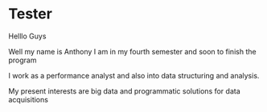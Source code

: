 # Tester

Helllo Guys

Well my name is Anthony I am in my fourth semester and soon to finish the program

I work as a performance analyst and also into data structuring and analysis. 

My present interests are big data and programmatic solutions for data acquisitions
